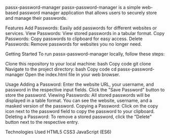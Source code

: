 passx-password-manager
passx-password-manager is a simple web-based password manager application that allows users to securely store and manage their passwords.

Features
Add Passwords: Easily add passwords for different websites or services.
View Passwords: View stored passwords in a tabular format.
Copy Passwords: Copy passwords to clipboard for easy access.
Delete Passwords: Remove passwords for websites you no longer need.


Getting Started
To run passx-password-manager locally, follow these steps:

Clone this repository to your local machine:
bash
Copy code
git clone 
Navigate to the project directory:
bash
Copy code
cd passx-password-manager
Open the index.html file in your web browser.


Usage
Adding a Password: Enter the website URL, your username, and password in the respective input fields. Click the "Save Password" button to store the password.
Viewing Passwords: All stored passwords will be displayed in a table format. You can see the website, username, and a masked version of the password.
Copying a Password: Click on the copy icon next to the password field to copy the password to your clipboard.
Deleting a Password: To remove a stored password, click the "Delete" button next to the respective entry.


Technologies Used
HTML5
CSS3
JavaScript (ES6)
